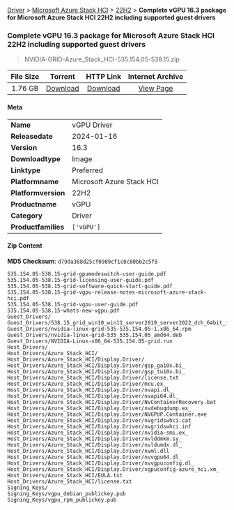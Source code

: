 
[Driver](/README.md)  >  [Microsoft Azure Stack HCI](/index/Driver/Microsoft_Azure_Stack_HCI.md)  >  [22H2](/index/Driver/Microsoft_Azure_Stack_HCI/22H2.md)  >  **Complete vGPU 16.3 package for Microsoft Azure Stack HCI 22H2 including supported guest drivers**


###    Complete vGPU 16.3 package for Microsoft Azure Stack HCI 22H2 including supported guest drivers

> NVIDIA-GRID-Azure_Stack_HCI-535.154.05-538.15.zip   


| **File Size** | **Torrent**  | **HTTP Link** | **Internet Archive** |
|:-------------:|:------------:|:-------------:|:--------------------:|
| 1.76 GB |  [Download](https://archive.org/download/nvgpu_NVIDIA-GRID-Azure_Stack_HCI-535.154.05-538.15.zip/nvgpu_NVIDIA-GRID-Azure_Stack_HCI-535.154.05-538.15.zip_archive.torrent)       | [Download](https://archive.org/compress/nvgpu_NVIDIA-GRID-Azure_Stack_HCI-535.154.05-538.15.zip) | [View Page](https://archive.org/details/nvgpu_NVIDIA-GRID-Azure_Stack_HCI-535.154.05-538.15.zip)       |

#### Meta

<table>
<tr><td><strong>Name</strong></td><td>vGPU Driver</td></tr>
<tr><td><strong>Releasedate</strong></td><td>2024-01-16</td></tr>
<tr><td><strong>Version</strong></td><td>16.3</td></tr>
<tr><td><strong>Downloadtype</strong></td><td>Image</td></tr>
<tr><td><strong>Linktype</strong></td><td>Preferred</td></tr>
<tr><td><strong>Platformname</strong></td><td>Microsoft Azure Stack HCI</td></tr>
<tr><td><strong>Platformversion</strong></td><td>22H2</td></tr>
<tr><td><strong>Productname</strong></td><td>vGPU</td></tr>
<tr><td><strong>Category</strong></td><td>Driver</td></tr>
<tr><td><strong>Productfamilies</strong></td><td><code>['vGPU']</code></td></tr>
</table>

#### Zip Content

**MD5 Checksum**: `d79da368d25cf0989cf1c0c80bb2c5f8`

```text
535.154.05-538.15-grid-gpumodeswitch-user-guide.pdf
535.154.05-538.15-grid-licensing-user-guide.pdf
535.154.05-538.15-grid-software-quick-start-guide.pdf
535.154.05-538.15-grid-vgpu-release-notes-microsoft-azure-stack-hci.pdf
535.154.05-538.15-grid-vgpu-user-guide.pdf
535.154.05-538.15-whats-new-vgpu.pdf
Guest_Drivers/
Guest_Drivers/538.15_grid_win10_win11_server2019_server2022_dch_64bit_international.exe
Guest_Drivers/nvidia-linux-grid-535-535.154.05-1.x86_64.rpm
Guest_Drivers/nvidia-linux-grid-535_535.154.05_amd64.deb
Guest_Drivers/NVIDIA-Linux-x86_64-535.154.05-grid.run
Host_Drivers/
Host_Drivers/Azure_Stack_HCI/
Host_Drivers/Azure_Stack_HCI/Display.Driver/
Host_Drivers/Azure_Stack_HCI/Display.Driver/gsp_ga10x.bi_
Host_Drivers/Azure_Stack_HCI/Display.Driver/gsp_tu10x.bi_
Host_Drivers/Azure_Stack_HCI/Display.Driver/license.txt
Host_Drivers/Azure_Stack_HCI/Display.Driver/mcu.ex_
Host_Drivers/Azure_Stack_HCI/Display.Driver/nvapi.dl_
Host_Drivers/Azure_Stack_HCI/Display.Driver/nvapi64.dl_
Host_Drivers/Azure_Stack_HCI/Display.Driver/NvContainerRecovery.bat
Host_Drivers/Azure_Stack_HCI/Display.Driver/nvdebugdump.ex_
Host_Drivers/Azure_Stack_HCI/Display.Driver/NVGPUP.Container.exe
Host_Drivers/Azure_Stack_HCI/Display.Driver/nvgridswhci.cat
Host_Drivers/Azure_Stack_HCI/Display.Driver/nvgridswhci.inf
Host_Drivers/Azure_Stack_HCI/Display.Driver/nvidia-smi.ex_
Host_Drivers/Azure_Stack_HCI/Display.Driver/nvlddmkm.sy_
Host_Drivers/Azure_Stack_HCI/Display.Driver/nvldumdx.dl_
Host_Drivers/Azure_Stack_HCI/Display.Driver/nvml.dll
Host_Drivers/Azure_Stack_HCI/Display.Driver/nvvgpu64.dl_
Host_Drivers/Azure_Stack_HCI/Display.Driver/nvvgpuconfig.dl_
Host_Drivers/Azure_Stack_HCI/Display.Driver/vgpuconfig-azure_hci.xm_
Host_Drivers/Azure_Stack_HCI/EULA.txt
Host_Drivers/Azure_Stack_HCI/license.txt
Signing_Keys/
Signing_Keys/vgpu_debian_publickey.pub
Signing_Keys/vgpu_rpm_publickey.pub
```